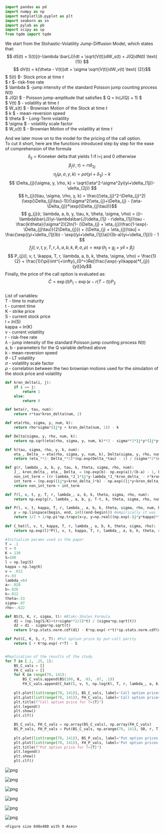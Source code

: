 ```python
import pandas as pd
import numpy as np
import matplotlib.pyplot as plt
import seaborn as sn
import pylab as pb
import scipy as sp
from tqdm import tqdm
```

We start from the Stohastic-Volatility Jump-Diffusion Model, which states that: \
$$ dS(t) = S(t)[(r-\lambda \bar{J})dt + \sqrt{V(t)}dW_s(t) + J(Q)dN(t) \text{ (1)} $$
$$ dV(t) = k(\theta - V(t))dt + \sigma \sqrt{V(t)}dW_v(t) \text{ (2)}$$
$ S(t) $- Stock price at time $t$ \
$ r $- risk-free rate \
$ \lambda $ -jump intensity of the standard Poisson jump counting process $N(t)$ \
$ J(Q) $ - Poisson jump-amplitude that satisfies $ Q = ln(J(Q) + 1) $ \
$ V(t) $ - volatility at time $t$ \
$ W_s(t) $ - Brownian Motion of the Stock at time $t$ \
$ k $ - mean-reversion speed \
$ \theta $ - Long-Term volatility \
$ \sigma $ - volatility scale factor \
$ W_v(t) $ - Brownian Motion of the volatility at time $t$

And we later move on to the model for the pricing of the call option.\
To cut it short, here are the functions introduced step by step for the ease of comprehension of the formula \
$$ \delta_{ij} = \text{Kroneker delta that yields 1 if i=j and 0 otherwise} $$
$$ \beta_{j}(r, \tau) = r \tau \delta_{2j} $$
$$ \eta_{j}(\rho, \sigma, y, k) = \rho \sigma (yi + \delta_{1j}) - k $$
$$ \Delta_{j}(\sigma, y, \rho, k) = \sqrt{\eta^2-\sigma^2yi(yi+\delta_{1j})-\delta_{2j}} $$
$$ h_{j}(\tau, \sigma, \rho, y, k) =  \frac{(\eta_{j}^2-\Delta_{j}^2)(\exp(\Delta_{j}\tau)-1)}{\sigma^2(\eta_{j}+\Delta_{j} - (\eta-\Delta_{j})*\exp(\Delta_{j}\tau))}$$
$$ g_{j}(r, \lambda, a, b, y, \tau, k, \theta, \sigma, \rho) = 
((r-\lambda\bar{J})yi-\lambda\bar{J}\delta_{1j} - r\delta_{1j})\tau - \frac{k\theta}{\sigma^2}[2ln(1- (\Delta_{j} + \eta_{j})\frac{1-\exp(-\Delta_{j}\tau)}{2\Delta_{j}}) + (\Delta_{j} + \eta_{j})\tau] + \frac{\exp((yi+\delta_{1j})b) - \exp((yi+\delta_{1j})a)}{(b-a)(yi+\delta_{1j})} - 1 $$
$$ f_{j}(l, v, t, y, T, r, \lambda, a, b, k, \theta, \sigma, \rho) = \exp(h_{j} + g_{j} + yil + \beta_{j}) $$
$$ P_{j}(l, v, t, \kappa, T, r, \lambda, a, b, k, \theta, \sigma, \rho) = 
\frac{1}{2} + \frac{1}{\pi}\int^{+\infty}_{0^+}Re[\frac{\exp(-yi\kappa)*f_{j}}{yi}]dy$$
Finally, the price of the call option is evaluated as: \
$$ \hat{C} =  \exp(l)P_1 - \exp(\kappa-r(T-t))P_2 $$ \
List of variables: \
T - time to maturity \
t - current time \
K - strike price \
S - current stock price \
l = $ln($S$)$ \
kappa = $ln($K$)$ \
v - current volatility \
r - risk-free rate \
$\lambda$ - jump intensity of the standard Poisson jump counting process $N(t)$ \
a, b - parameters for the Q variable defined above \
k - mean-reversion speed \
$\theta$ - LT volatility \
$\sigma$ - volatility scale factor \
$\rho$ - correlation between the two brownian motions used for the simulation of the stock price and volatility


```python
def kron_delta(i, j):
    if i == j:
        return 1
    else:
        return 0

def beta(r, tau, num):
    return r*tau*kron_delta(num, 2)

def eta(rho, sigma, y, num, k):
    return rho*sigma*(1j*y + kron_delta(num, 1)) - k

def Delta(sigma, y, rho, num, k):
    return np.sqrt(eta(rho, sigma, y, num, k)**2 - sigma**2*1j*y*(1j*y+kron_delta(num, 1) - kron_delta(num, 2)))

def h(tau, sigma, rho, y, k, num):
    eta_, Delta_ = eta(rho, sigma, y, num, k), Delta(sigma, y, rho, num, k)
    return (eta_**2- Delta_**2)*(np.exp(Delta_*tau) - 1) / (sigma**2*(eta_ + Delta_ - (eta_ - Delta_)*np.exp(Delta_*tau)))

def g(r, lambda_, a, b, y, tau, k, theta, sigma, rho, num):
    J_, kron_delta_, eta_, Delta_ = (np.exp(b)- np.exp(a))/(b-a) - 1, kron_delta(num, 1), eta(rho, sigma, y, num, k), Delta(sigma, y, rho, num, k) 
    non_int_term = ((r-lambda_*J_)*1j*y-lambda_*J_*kron_delta_ - r*kron_delta_)*tau - k*theta/sigma**2*(2*np.log(1- (Delta_ + eta_)*(1-np.exp(-Delta_*tau))/(2*Delta_)) + (Delta_ + eta_)*tau)
    int_term = (np.exp((1j*y+kron_delta_)*b) - np.exp((1j*y+kron_delta_)*a)) / ((b-a)*(1j*y+kron_delta_)) - 1
    return non_int_term + int_term

def f(l, v, t, y, T, r, lambda_, a, b, k, theta, sigma, rho, num):
    return np.exp(g(r, lambda_, a, b, y, T-t, k, theta, sigma, rho, num) + h(T-t, sigma, rho, y, k, num)*v + 1j*y*l + beta(r, T-t, num))

def P(l, v, t, kappa, T, r, lambda_, a, b, k, theta, sigma, rho, num, begin=1e-9, end=10_000): 
    y = np.linspace(begin, end, int((end-begin))) #empirically it was found out that you need to go only up to 10_000 going beyond won't yield meaningful difference
    return 1/2 + 1/np.pi*np.trapz(x=y, y=np.real((np.exp(-1j*y*kappa)*f(l, v, t, y, T, r, lambda_, a, b, k, theta, sigma, rho, num)) / (1j*y)))
    
def C_hat(l, v, t, kappa, T, r, lambda_, a, b, k, theta, sigma, rho):
    return np.exp(l)*P(l, v, t, kappa, T, r, lambda_, a, b, k, theta, sigma, rho, 1) - np.exp(kappa-r*(T-t))*P(l, v, t, kappa, T, r, lambda_, a, b, k, theta, sigma, rho, 2)   
```


```python
#Initialize params used in the paper
T = .1
t = 0
K = 130
S=100
l = np.log(S)
kappa = np.log(K)
v = .012
r=.03
lambda_=64
a=-.028
b=.026
k=.012
theta=.53
sigma=.07
rho=-.622
```


```python
def BS(S, K, r, sigma, t): #Blakc-Sholes Formula
    d1 = (np.log(S/K)+(r+sigma**2/2)*t) / (sigma*np.sqrt(t))
    d2 = d1 - sigma*np.sqrt(t)
    return S*sp.stats.norm.cdf(d1) - K*np.exp(-r*t)*sp.stats.norm.cdf(d2)

def Put(C, K, S, r, T): #Put option price by put-call parity
    return C + K*np.exp(-r*T) - S


#Replication of the results of the study
for T in [.1, .25, 1]:
    BS_C_vals = []
    FH_C_vals = []
    for K in range(70, 141):
        BS_C_vals.append(BS(100, K, .03, .07, .1))
        FH_C_vals.append(C_hat(l, v, t, np.log(K), T, r, lambda_, a, b, k, theta, sigma, rho))
    
    plt.plot(list(range(70, 141)), BS_C_vals, label='Call option prices by Black-Sholes formula')
    plt.plot(list(range(70, 141)), FH_C_vals, label='Call option prices by Floyd-Hanson formula')
    plt.title(f"Call option price for T={T}")
    plt.legend()
    plt.show()
    plt.clf()

    BS_C_vals, FH_C_vals = np.array(BS_C_vals), np.array(FH_C_vals)
    BS_P_vals, FH_P_vals = Put(BS_C_vals, np.arange(70, 141), S0, r, T), Put(FH_C_vals, np.arange(70, 141), S0, r, T)
    
    plt.plot(list(range(70, 141)), BS_P_vals, label='Put option prices by Black-Sholes formula')
    plt.plot(list(range(70, 141)), FH_P_vals, label='Put option prices by Floyd-Hanson formula')
    plt.title(f"Put option price for T={T}")
    plt.legend()
    plt.show()
    plt.clf()
```


    
![png](output_5_0.png)
    



    
![png](output_5_1.png)
    



    
![png](output_5_2.png)
    



    
![png](output_5_3.png)
    



    
![png](output_5_4.png)
    



    
![png](output_5_5.png)
    



    <Figure size 640x480 with 0 Axes>



```python

```
